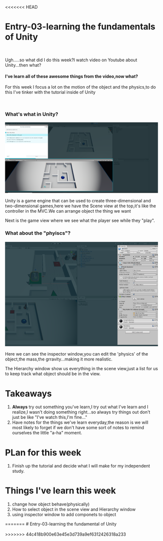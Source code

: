 <<<<<<< HEAD
# Entry-03-learning the fundamentals of Unity
<br>

Ugh.....so what did I do this week?I watch video on Youtube about Unity...then what?

<h4>I've learn all of these awesome things from the video,now what?</h4>


<p>For this week I focus a lot on the motion of the object and the physics,to do this I've tinker with the tutorial inside of Unity </p>



<br>
<h3>What's what in Unity?</h3>
<img src="window.jpg" alt="window of unity">
<p>Unity is a game engine that can be used to create three-dimensional and two-dimensional games,here we have the Scene view at the top,it's like the controller in the MVC.We can arrange object the thing we want</p>
<p>Next is the game view where we see what the player see while they "play".</p>

<h3>What about the "phyiscs"?</h3>

<img src="inspector.jpg" alt="inspector">

<p>Here we can see the inspector window,you can edit the 'physics' of the object,the mass,the grravity...making it more realistic.</p>

<p>The Hierarchy window show us everything in the scene view,just a list for us to keep track what object should be in the view.</p>


<h1>Takeaways</h1>
<ol>
  <li> <strong>Always</strong> try out something you've learn,I try out what I've learn and I realize,I wasn't doing something right...so always try things out don't just be like "I've watch this,I'm fine..."</li>
  <li>Have notes for the things we've learn everyday,the reason is we will most likely to forget if we don't have some sort of notes to remind ourselves the little "a-ha" moment.</li>
  
</ol>

<h1>PLan for this week</h1>
<ol>
  <li> Finish up the tutorial and decide what I will make for my independent study.</li>
 
</ol>

<h1>Things I've learn this week</h1>
<ol>
  <li>change how object behave(physically)</li>
  <li>How to select object in the scene view and Hierarchy window</li>
  <li>using inspector window to add componets to object</li>
</ol>
=======
# Entry-03-learning the fundamental of Unity
<br>
<br>
>>>>>>> 44c418b900e63e45e3d739a9ef6312426318a233
